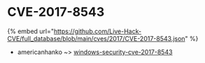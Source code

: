 # CVE-2017-8543
{% embed url="https://github.com/Live-Hack-CVE/full_database/blob/main/cves/2017/CVE-2017-8543.json" %}

* americanhanko ~> [windows-security-cve-2017-8543](https://www.alice-snow.ru/2017/database/cve-2017-8543/windows-security-cve-2017-8543-americanhanko)